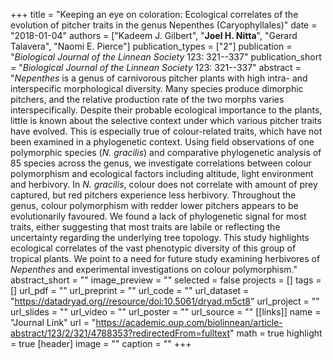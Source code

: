 +++
title = "Keeping an eye on coloration: Ecological correlates of the evolution of pitcher traits in the genus Nepenthes (Caryophyllales)"
date = "2018-01-04"
authors = ["Kadeem J. Gilbert", "**Joel H. Nitta**", "Gerard Talavera", "Naomi E. Pierce"]
publication_types = ["2"]
publication = "_Biological Journal of the Linnean Society_ 123: 321--337"
publication_short = "_Biological Journal of the Linnean Society_ 123: 321--337"
abstract = "*Nepenthes* is a genus of carnivorous pitcher plants with high intra- and interspecific morphological diversity. Many species produce dimorphic pitchers, and the relative production rate of the two morphs varies interspecifically. Despite their probable ecological importance to the plants, little is known about the selective context under which various pitcher traits have evolved. This is especially true of colour-related traits, which have not been examined in a phylogenetic context. Using field observations of one polymorphic species (*N. gracilis*) and comparative phylogenetic analysis of 85 species across the genus, we investigate correlations between colour polymorphism and ecological factors including altitude, light environment and herbivory. In *N. gracilis*, colour does not correlate with amount of prey captured, but red pitchers experience less herbivory. Throughout the genus, colour polymorphism with redder lower pitchers appears to be evolutionarily favoured. We found a lack of phylogenetic signal for most traits, either suggesting that most traits are labile or reflecting the uncertainty regarding the underlying tree topology. This study highlights ecological correlates of the vast phenotypic diversity of this group of tropical plants. We point to a need for future study examining herbivores of *Nepenthes* and experimental investigations on colour polymorphism."
abstract_short = ""
image_preview = ""
selected = false
projects = []
tags = []
url_pdf = ""
url_preprint = ""
url_code = ""
url_dataset = "https://datadryad.org//resource/doi:10.5061/dryad.m5ct8"
url_project = ""
url_slides = ""
url_video = ""
url_poster = ""
url_source = ""
[[links]]
  name = "Journal Link"
  url = "https://academic.oup.com/biolinnean/article-abstract/123/2/321/4788353?redirectedFrom=fulltext"
math = true
highlight = true
[header]
image = ""
caption = ""
+++
